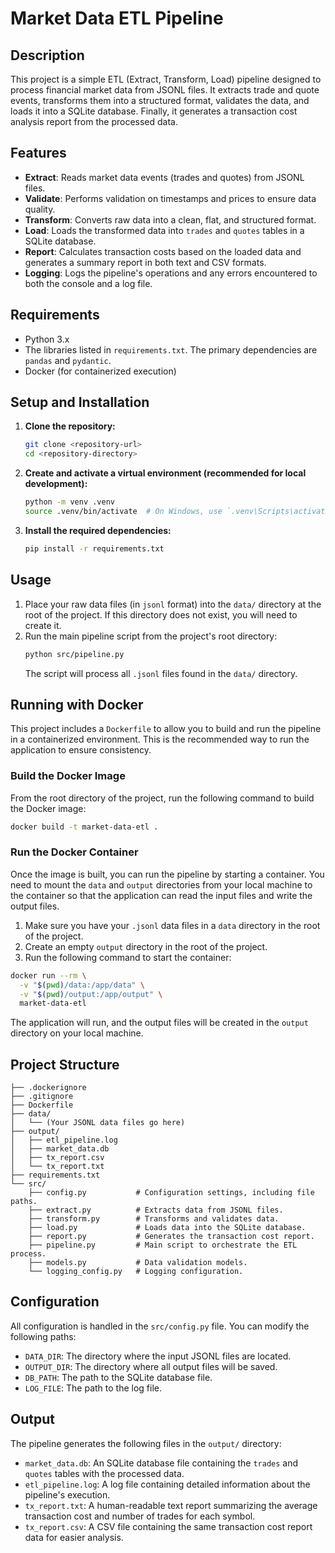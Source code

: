 # Market Data ETL Pipeline

## Description

This project is a simple ETL (Extract, Transform, Load) pipeline designed to process financial market data from JSONL files. It extracts trade and quote events, transforms them into a structured format, validates the data, and loads it into a SQLite database. Finally, it generates a transaction cost analysis report from the processed data.

## Features

* **Extract**: Reads market data events (trades and quotes) from JSONL files.
* **Validate**: Performs validation on timestamps and prices to ensure data quality.
* **Transform**: Converts raw data into a clean, flat, and structured format.
* **Load**: Loads the transformed data into `trades` and `quotes` tables in a SQLite database.
* **Report**: Calculates transaction costs based on the loaded data and generates a summary report in both text and CSV formats.
* **Logging**: Logs the pipeline's operations and any errors encountered to both the console and a log file.

## Requirements

* Python 3.x
* The libraries listed in `requirements.txt`. The primary dependencies are `pandas` and `pydantic`.
* Docker (for containerized execution)

## Setup and Installation

1. **Clone the repository:**
   ```bash
   git clone <repository-url>
   cd <repository-directory>
   ```

2. **Create and activate a virtual environment (recommended for local development):**
   ```bash
   python -m venv .venv
   source .venv/bin/activate  # On Windows, use `.venv\Scripts\activate`
   ```

3. **Install the required dependencies:**
   ```bash
   pip install -r requirements.txt
   ```

## Usage

1. Place your raw data files (in `jsonl` format) into the `data/` directory at the root of the project. If this directory does not exist, you will need to create it.
2. Run the main pipeline script from the project's root directory:
   ```bash
   python src/pipeline.py
   ```
   The script will process all `.jsonl` files found in the `data/` directory.

## Running with Docker

This project includes a `Dockerfile` to allow you to build and run the pipeline in a containerized environment. This is the recommended way to run the application to ensure consistency.

### Build the Docker Image

From the root directory of the project, run the following command to build the Docker image:
```bash
docker build -t market-data-etl .
```

### Run the Docker Container

Once the image is built, you can run the pipeline by starting a container. You need to mount the `data` and `output` directories from your local machine to the container so that the application can read the input files and write the output files.

1. Make sure you have your `.jsonl` data files in a `data` directory in the root of the project.
2. Create an empty `output` directory in the root of the project.
3. Run the following command to start the container:
```bash
docker run --rm \
  -v "$(pwd)/data:/app/data" \
  -v "$(pwd)/output:/app/output" \
  market-data-etl
```
The application will run, and the output files will be created in the `output` directory on your local machine.

## Project Structure

```
├── .dockerignore
├── .gitignore
├── Dockerfile
├── data/
│   └── (Your JSONL data files go here)
├── output/
│   ├── etl_pipeline.log
│   ├── market_data.db
│   ├── tx_report.csv
│   └── tx_report.txt
├── requirements.txt
└── src/
    ├── config.py           # Configuration settings, including file paths.
    ├── extract.py          # Extracts data from JSONL files.
    ├── transform.py        # Transforms and validates data.
    ├── load.py             # Loads data into the SQLite database.
    ├── report.py           # Generates the transaction cost report.
    ├── pipeline.py         # Main script to orchestrate the ETL process.
    ├── models.py           # Data validation models.
    └── logging_config.py   # Logging configuration.
```

## Configuration

All configuration is handled in the `src/config.py` file. You can modify the following paths:

* `DATA_DIR`: The directory where the input JSONL files are located.
* `OUTPUT_DIR`: The directory where all output files will be saved.
* `DB_PATH`: The path to the SQLite database file.
* `LOG_FILE`: The path to the log file.

## Output

The pipeline generates the following files in the `output/` directory:

* `market_data.db`: An SQLite database file containing the `trades` and `quotes` tables with the processed data.
* `etl_pipeline.log`: A log file containing detailed information about the pipeline's execution.
* `tx_report.txt`: A human-readable text report summarizing the average transaction cost and number of trades for each symbol.
* `tx_report.csv`: A CSV file containing the same transaction cost report data for easier analysis.

